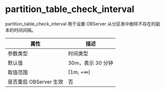 partition_table_check_interval 
===================================================

partition_table_check_interval 用于设置 OBServer 从分区表中删除不存在的副本的时间间隔。


|      **属性**      |    **描述**    |
|------------------|--------------|
| 参数类型             | 时间类型         |
| 默认值              | 30m，表示 30 分钟 |
| 取值范围             | \[1m, +∞)    |
| 是否重启 OBServer 生效 | 否            |



